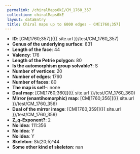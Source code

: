 ```yaml
--- 
 permalink: /chiralMaps6kE/CM_1760_357 
 collection: chiralMaps6kE
 layout: dataEntry
 title: Chiral maps up to 6000 edges - CM[1760;357]
---
```


- **ID**: [CM[1760;357]]({{ site.url }}/test/CM_1760_357)
- **Genus of the underlying surface**: 831
- **Length of the face**: 44
- **Valency**: 176
- **Length of the Petrie polygon**: 80
- **Is the automorphism group solvable?**: S
- **Number of vertices**: 20
- **Number of edges**: 1760
- **Number of faces**: 80
- **The map is self-**: none
- **Dual map**: [CM[1760;360]]({{ site.url }}/test/CM_1760_360)
- **Mirror (enantihomorphic) map**: [CM[1760;356]]({{ site.url }}/test/CM_1760_356)
- **Dual of the mirror image**: [CM[1760;359]]({{ site.url }}/test/CM_1760_359)
- **Z_q-Exponent?**: 2
- **No idea**:  111:356
- **No idea**: Y
- **No idea**: Y
- **Skeleton**: Sk(20;5)^44
- **Some other kind of skeleton**: nan
